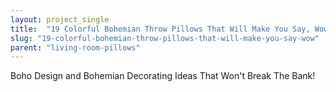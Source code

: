 ```yaml
---
layout: project_single
title:  "19 Colorful Bohemian Throw Pillows That Will Make You Say, Wow!"
slug: "19-colorful-bohemian-throw-pillows-that-will-make-you-say-wow"
parent: "living-room-pillows"
---
```

Boho Design and Bohemian Decorating Ideas That Won't Break The Bank!
